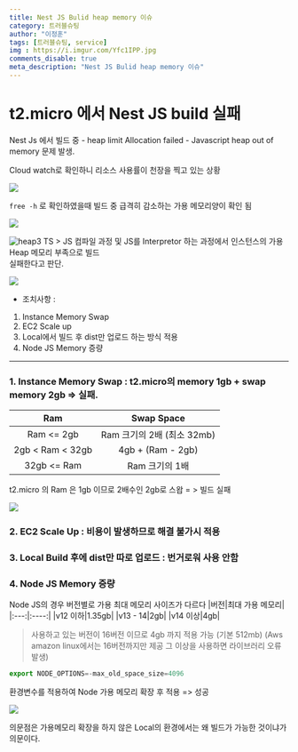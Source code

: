 ```yaml
---
title: Nest JS Bulid heap memory 이슈
category: 트러블슈팅
author: "이정훈"
tags: [트러블슈팅, service]
img : https://i.imgur.com/Yfc1IPP.jpg
comments_disable: true
meta_description: "Nest JS Bulid heap memory 이슈"
---
```


# t2.micro 에서 Nest JS build 실패

Nest Js 에서 빌드 중 -  heap limit Allocation failed - Javascript heap out of memory 문제 발생. 

Cloud watch로 확인하니 리소스 사용률이 천장을 찍고 있는 상황

![](https://i.imgur.com/N4DIjZN.gif)

`free -h` 로 확인하였을때 빌드 중 급격히 감소하는 가용 메모리양이 확인 됨  

![](https://i.imgur.com/XWhjAXq.gif)


![heap3](:heap3.gif)
TS > JS 컴파일 과정 및 JS를 Interpretor 하는 과정에서 인스턴스의 가용 Heap 메모리 부족으로 빌드   
실패한다고 판단.


![](https://i.imgur.com/hbCtXJp.gif)

-   조치사항 :
1.  Instance Memory Swap 
2.  EC2 Scale up 
3.  Local에서 빌드 후 dist만 업로드 하는 방식 적용 
4.  Node JS Memory 증량

***

### 1. Instance Memory Swap : t2.micro의 memory 1gb + swap memory 2gb => 실패. 
|Ram|Swap Space|
|:----:|:----:|
|Ram <= 2gb|Ram 크기의 2배 (최소 32mb)|
|2gb < Ram < 32gb|4gb + (Ram - 2gb)|
|32gb <= Ram|Ram 크기의 1배|

t2.micro 의 Ram 은 1gb 이므로 2배수인 2gb로 스왑 = > 빌드 실패


![](https://i.imgur.com/HVvbusA.gif)


### 2. EC2 Scale Up : 비용이 발생하므로 해결 불가시 적용

### 3. Local Build 후에 dist만 따로 업로드 : 번거로워 사용 안함

### 4. Node JS Memory 증량

Node JS의 경우 버전별로 가용 최대 메모리 사이즈가 다르다
|버전|최대 가용 메모리|
|:---:|:----:|
|v12 이하|1.35gb|
|v13 - 14|2gb|
|v14 이상|4gb|

> 사용하고 있는 버전이 16버전 이므로  4gb 까지 적용 가능 (기본 512mb) 
	(Aws amazon linux에서는 16버전까지만 제공 그 이상을 사용하면 라이브러리 오류 발생)

```javascript
export NODE_OPTIONS=-max_old_space_size=4096
```

환경변수를 적용하여 Node 가용 메모리 확장 후 적용 => 성공

![](https://i.imgur.com/dnU5B71.gif)

의문점은 가용메모리 확장을 하지 않은 Local의 환경에서는 왜 빌드가 가능한 것이냐가 의문이다.